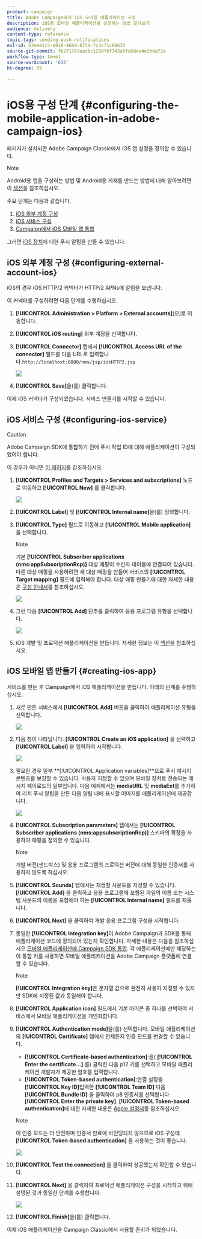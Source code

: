 ```yaml
---
product: campaign
title: Adobe Campaign에서 iOS 모바일 애플리케이션 구성
description: iOS용 모바일 애플리케이션을 설정하는 방법 알아보기
audience: delivery
content-type: reference
topic-tags: sending-push-notifications
exl-id: 67eee1c5-a918-46b9-875d-7c3c71c00635
source-git-commit: fb2f1769aadbc128d76f343a5fa58ee4e3bda72a
workflow-type: tm+mt
source-wordcount: '656'
ht-degree: 5%

---
```


# iOS용 구성 단계 {#configuring-the-mobile-application-in-adobe-campaign-ios}

패키지가 설치되면 Adobe Campaign Classic에서 iOS 앱 설정을 정의할 수 있습니다.

>[!NOTE]
>
>Android용 앱을 구성하는 방법 및 Android용 게재를 만드는 방법에 대해 알아보려면 이 [섹션](configuring-the-mobile-application-android.md)을 참조하십시오.

주요 단계는 다음과 같습니다.

1. [iOS 외부 계정 구성](#configuring-external-account-ios)
1. [iOS 서비스 구성](#configuring-ios-service)
1. [Campaign에서 iOS 모바일 앱 통합](#creating-ios-app)

그러면 [iOS 장치](create-notifications-ios.md)에 대한 푸시 알림을 만들 수 있습니다.


## iOS 외부 계정 구성 {#configuring-external-account-ios}

iOS의 경우 iOS HTTP/2 커넥터가 HTTP/2 APNs에 알림을 보냅니다.

이 커넥터를 구성하려면 다음 단계를 수행하십시오.

1. **[!UICONTROL Administration > Platform > External accounts]**(으)로 이동합니다.
1. **[!UICONTROL iOS routing]** 외부 계정을 선택합니다.
1. **[!UICONTROL Connector]** 탭에서 **[!UICONTROL Access URL of the connector]** 필드를 다음 URL로 입력합니다.```http://localhost:8080/nms/jsp/iosHTTP2.jsp```

   ![](assets/nmac_connectors.png)

1. **[!UICONTROL Save]**&#x200B;을(를) 클릭합니다.

이제 iOS 커넥터가 구성되었습니다. 서비스 만들기를 시작할 수 있습니다.

## iOS 서비스 구성 {#configuring-ios-service}

>[!CAUTION]
>
>Adobe Campaign SDK에 통합하기 전에 푸시 작업 ID에 대해 애플리케이션이 구성되었어야 합니다.
>
>이 경우가 아니면 [이 페이지](https://developer.apple.com/documentation/usernotifications)를 참조하십시오.

1. **[!UICONTROL Profiles and Targets > Services and subscriptions]** 노드로 이동하고 **[!UICONTROL New]** 를 클릭합니다.

   ![](assets/nmac_service_1.png)

1. **[!UICONTROL Label]** 및 **[!UICONTROL Internal name]**&#x200B;을(를) 정의합니다.
1. **[!UICONTROL Type]** 필드로 이동하고 **[!UICONTROL Mobile application]** 을 선택합니다.

   >[!NOTE]
   >
   >기본 **[!UICONTROL Subscriber applications (nms:appSubscriptionRcp)]** 대상 매핑이 수신자 테이블에 연결되어 있습니다. 다른 대상 매핑을 사용하려면 새 대상 매핑을 만들어 서비스의 **[!UICONTROL Target mapping]** 필드에 입력해야 합니다. 대상 매핑 만들기에 대한 자세한 내용은 [구성 안내서](../../configuration/using/about-custom-recipient-table.md)를 참조하십시오.

   ![](assets/nmac_ios.png)

1. 그런 다음 **[!UICONTROL Add]** 단추를 클릭하여 응용 프로그램 유형을 선택합니다.

   ![](assets/nmac_service_2.png)

1. iOS 개발 및 프로덕션 애플리케이션을 만듭니다. 자세한 정보는 이 [섹션](../../delivery/using/configuring-the-mobile-application.md#creating-ios-app)을 참조하십시오.

## iOS 모바일 앱 만들기 {#creating-ios-app}

서비스를 만든 후 Campaign에서 iOS 애플리케이션을 만듭니다. 아래의 단계를 수행하십시오.

1. 새로 만든 서비스에서 **[!UICONTROL Add]** 버튼을 클릭하여 애플리케이션 유형을 선택합니다.

   ![](assets/nmac_service_2.png)

1. 다음 창이 나타납니다. **[!UICONTROL Create an iOS application]** 을 선택하고 **[!UICONTROL Label]** 을 입력하여 시작합니다.

   ![](assets/nmac_ios_2.png)

1. 필요한 경우 일부 **[!UICONTROL Application variables]**으로 푸시 메시지 콘텐츠를 보강할 수 있습니다. 사용자 지정할 수 있으며 모바일 장치로 전송되는 메시지 페이로드의 일부입니다.
다음 예제에서는 **mediaURL** 및 **mediaExt**&#x200B;를 추가하여 리치 푸시 알림을 만든 다음 알림 내에 표시할 이미지를 애플리케이션에 제공합니다.

   ![](assets/nmac_ios_3.png)

1. **[!UICONTROL Subscription parameters]** 탭에서는 **[!UICONTROL Subscriber applications (nms:appsubscriptionRcp)]** 스키마의 확장을 사용하여 매핑을 정의할 수 있습니다.

   >[!NOTE]
   >
   >개발 버전(샌드박스) 및 응용 프로그램의 프로덕션 버전에 대해 동일한 인증서를 사용하지 않도록 하십시오.

1. **[!UICONTROL Sounds]** 탭에서는 재생할 사운드를 지정할 수 있습니다. **[!UICONTROL Add]** 을 클릭하고 응용 프로그램에 포함된 파일의 이름 또는 시스템 사운드의 이름을 포함해야 하는 **[!UICONTROL Internal name]** 필드를 채웁니다.

1. **[!UICONTROL Next]** 을 클릭하여 개발 응용 프로그램 구성을 시작합니다.

1. 동일한 **[!UICONTROL Integration key]**&#x200B;이 Adobe Campaign과 SDK를 통해 애플리케이션 코드에 정의되어 있는지 확인합니다. 자세한 내용은 다음을 참조하십시오.[모바일 애플리케이션에 Campaign SDK 통합](../../delivery/using/integrating-campaign-sdk-into-the-mobile-application.md). 각 애플리케이션에만 해당하는 이 통합 키를 사용하면 모바일 애플리케이션을 Adobe Campaign 플랫폼에 연결할 수 있습니다.

   >[!NOTE]
   >
   > **[!UICONTROL Integration key]**&#x200B;은 문자열 값으로 완전히 사용자 지정할 수 있지만 SDK에 지정된 값과 동일해야 합니다.

1. **[!UICONTROL Application icon]** 필드에서 기본 아이콘 중 하나를 선택하여 서비스에서 모바일 애플리케이션을 개인화합니다.

1. **[!UICONTROL Authentication mode]**&#x200B;을(를) 선택합니다. 모바일 애플리케이션의 **[!UICONTROL Certificate]** 탭에서 언제든지 인증 모드를 변경할 수 있습니다.
   * **[!UICONTROL Certificate-based authentication]**:을( **[!UICONTROL Enter the certificate...]**  를) 클릭한 다음 p12 키를 선택하고 모바일 애플리케이션 개발자가 제공한 암호를 입력합니다.
   * **[!UICONTROL Token-based authentication]**:연결 설정을  **[!UICONTROL Key ID]**&#x200B;입력한  **[!UICONTROL Team ID]** 다음  **[!UICONTROL Bundle ID]** 을 클릭하여 p8 인증서를 선택합니다  **[!UICONTROL Enter the private key]**. **[!UICONTROL Token-based authentication]**&#x200B;에 대한 자세한 내용은 [Apple 설명서](https://developer.apple.com/documentation/usernotifications/setting_up_a_remote_notification_server/establishing_a_token-based_connection_to_apns)를 참조하십시오.

   >[!NOTE]
   >
   > 이 인증 모드는 더 안전하며 인증서 만료에 바인딩되지 않으므로 iOS 구성에 **[!UICONTROL Token-based authentication]** 을 사용하는 것이 좋습니다.

   ![](assets/nmac_ios_4.png)

1. **[!UICONTROL Test the connection]** 을 클릭하여 성공했는지 확인할 수 있습니다.

1. **[!UICONTROL Next]** 을 클릭하여 프로덕션 애플리케이션 구성을 시작하고 위에 설명된 것과 동일한 단계를 수행합니다.

   ![](assets/nmac_ios_5.png)

1. **[!UICONTROL Finish]**&#x200B;을(를) 클릭합니다.

이제 iOS 애플리케이션을 Campaign Classic에서 사용할 준비가 되었습니다.

